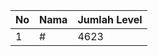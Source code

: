 | No | Nama            | Jumlah Level |
|----|-----------------|--------------|
| 1  | #    |    4623        |
